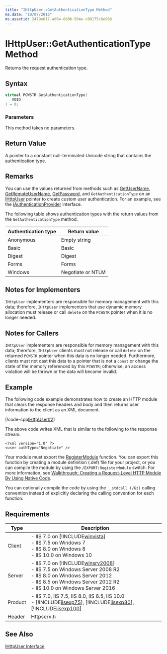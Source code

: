 ```yaml
---
title: "IHttpUser::GetAuthenticationType Method"
ms.date: "10/07/2016"
ms.assetid: 2479e617-a064-8d06-504e-c00175c6e986
---
```

# IHttpUser::GetAuthenticationType Method
Returns the request authentication type.  
  
## Syntax  
  
```cpp  
virtual PCWSTR GetAuthenticationType(  
   VOID  
) = 0;  
```  
  
### Parameters  
 This method takes no parameters.  
  
## Return Value  
 A pointer to a constant null-terminated Unicode string that contains the authentication type.  
  
## Remarks  
 You can use the values returned from methods such as [GetUserName](../../web-development-reference/native-code-api-reference/ihttpuser-getusername-method.md), [GetRemoteUserName](../../web-development-reference/native-code-api-reference/ihttpuser-getremoteusername-method.md), [GetPassword](../../web-development-reference/native-code-api-reference/ihttpuser-getpassword-method.md), and `GetAuthenticationType` on an [IHttpUser](../../web-development-reference/native-code-api-reference/ihttpuser-interface.md) pointer to create custom user authentication. For an example, see the [IAuthenticationProvider](../../web-development-reference/native-code-api-reference/iauthenticationprovider-interface.md) interface.  
  
 The following table shows authentication types with the return values from the `GetAuthenticationType` method.  
  
|Authentication type|Return value|  
|-------------------------|------------------|  
|Anonymous|Empty string|  
|Basic|Basic|  
|Digest|Digest|  
|Forms|Forms|  
|Windows|Negotiate or NTLM|  
  
## Notes for Implementers  
 `IHttpUser` implementers are responsible for memory management with this data; therefore, `IHttpUser` implementers that use dynamic memory allocation must release or call `delete` on the `PCWSTR` pointer when it is no longer needed.  
  
## Notes for Callers  
 `IHttpUser` implementers are responsible for memory management with this data; therefore, `IHttpUser` clients must not release or call `delete` on the returned `PCWSTR` pointer when this data is no longer needed. Furthermore, clients must not cast this data to a pointer that is not a `const` or change the state of the memory referenced by this `PCWSTR`; otherwise, an access violation will be thrown or the data will become invalid.  
  
## Example  
 The following code example demonstrates how to create an HTTP module that clears the response headers and body and then returns user information to the client as an XML document.  
  
 [!code-cpp[IHttpUser#2](~/samples/snippets/cpp/VS_Snippets_IIS/IIS7/IHttpUser/cpp/GetAuthenticationType.cpp#2)]  
  
 The above code writes XML that is similar to the following to the response stream.  
  
```  
<?xml version="1.0" ?>  
<user authType="Negotiate" />  
```  
  
 Your module must export the [RegisterModule](../../web-development-reference/native-code-api-reference/pfn-registermodule-function.md) function. You can export this function by creating a module definition (.def) file for your project, or you can compile the module by using the `/EXPORT:RegisterModule` switch. For more information, see [Walkthrough: Creating a Request-Level HTTP Module By Using Native Code](../../web-development-reference/native-code-development-overview/walkthrough-creating-a-request-level-http-module-by-using-native-code.md).  
  
 You can optionally compile the code by using the `__stdcall (/Gz)` calling convention instead of explicitly declaring the calling convention for each function.  
  
## Requirements  
  
|Type|Description|  
|----------|-----------------|  
|Client|-   IIS 7.0 on [!INCLUDE[winvista](../../wmi-provider/includes/winvista-md.md)]<br />-   IIS 7.5 on Windows 7<br />-   IIS 8.0 on Windows 8<br />-   IIS 10.0 on Windows 10|  
|Server|-   IIS 7.0 on [!INCLUDE[winsrv2008](../../wmi-provider/includes/winsrv2008-md.md)]<br />-   IIS 7.5 on Windows Server 2008 R2<br />-   IIS 8.0 on Windows Server 2012<br />-   IIS 8.5 on Windows Server 2012 R2<br />-   IIS 10.0 on Windows Server 2016|  
|Product|-   IIS 7.0, IIS 7.5, IIS 8.0, IIS 8.5, IIS 10.0<br />-   [!INCLUDE[iisexp75](../../web-development-reference/native-code-api-reference/includes/iisexp75-md.md)], [!INCLUDE[iisexp80](../../web-development-reference/native-code-api-reference/includes/iisexp80-md.md)], [!INCLUDE[iisexp100](../../web-development-reference/native-code-api-reference/includes/iisexp100-md.md)]|  
|Header|Httpserv.h|  
  
## See Also  
 [IHttpUser Interface](../../web-development-reference/native-code-api-reference/ihttpuser-interface.md)